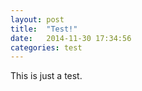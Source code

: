 ```yaml
---
layout: post
title:  "Test!"
date:   2014-11-30 17:34:56
categories: test
---
```

This is just a test.
